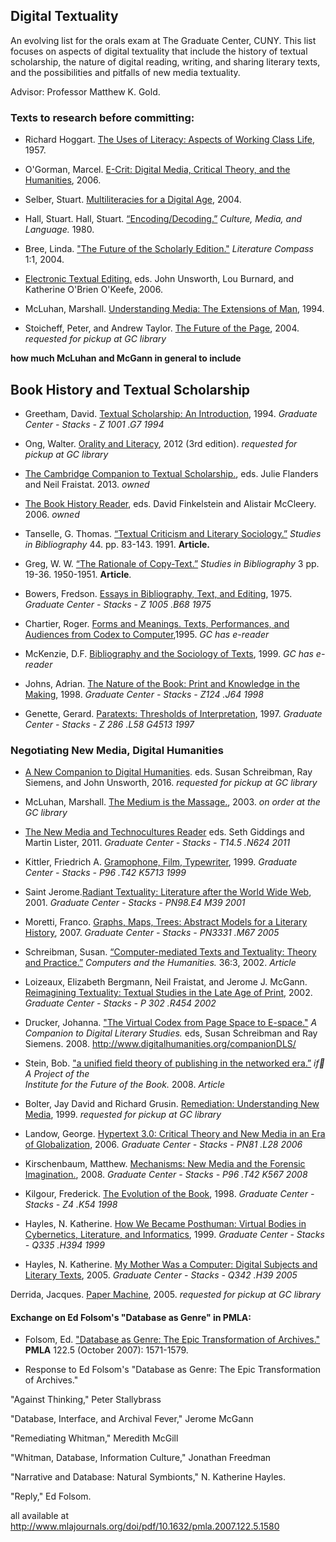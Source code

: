 ## Digital Textuality

An evolving list for the orals exam at The Graduate Center, CUNY. This list focuses on aspects of digital textuality that include the history of textual scholarship, the nature of digital reading, writing, and sharing literary texts, and the possibilities and pitfalls of new media textuality. 

Advisor: Professor Matthew K. Gold. 

### Texts to research before committing:

* Richard Hoggart. [The Uses of Literacy: Aspects of Working Class Life](http://smile.amazon.com/Modern-Classics-Uses-Literacy-Working-lass/dp/0141191589), 1957.

* O'Gorman, Marcel. [E-Crit: Digital Media, Critical Theory, and the Humanities](http://smile.amazon.com/E-Crit-Digital-Critical-Theory-Humanities/), 2006.

* Selber, Stuart. [Multiliteracies for a Digital Age](http://smile.amazon.com/Multiliteracies-Digital-Studies-Rhetoric-Paperback/), 2004.

* Hall, Stuart. Hall, Stuart. [“Encoding/Decoding.”](http://www.worldcat.org/title/culture-media-language-working-papers-in-cultural-studies-1972-79/oclc/56204252&referer=brief_results) *Culture, Media, and Language.* 1980.

* Bree, Linda. ["The Future of the Scholarly Edition."](http://www.worldcat.org/title/the-future-of-the-scholarly-edition/oclc/4638552231&referer=brief_results) *Literature Compass* 1:1, 2004.

* [Electronic Textual Editing.](http://www.worldcat.org/title/electronic-textual-editing/oclc/62134738&referer=brief_results) eds. John Unsworth, Lou Burnard, and Katherine O'Brien O'Keefe, 2006.

* McLuhan, Marshall. [Understanding Media: The Extensions of Man](http://www.amazon.com/Understanding-Media-Extensions-Marshall-McLuhan/), 1994.

* Stoicheff, Peter, and Andrew Taylor. [The Future of the Page](http://www.worldcat.org/title/future-of-the-page/oclc/56065718&referer=brief_results), 2004. 
*requested for pickup at GC library*

**how much McLuhan and McGann in general to include**

## Book History and Textual Scholarship

* Greetham, David. [Textual Scholarship: An Introduction](http://smile.amazon.com/Textual-Scholarship-Introduction-Reference-Humanities/), 1994.
*Graduate Center - Stacks - Z 1001 .G7 1994*

* Ong, Walter. [Orality and Literacy](http://smile.amazon.com/Orality-Literacy-30th-Anniversary-Accents/), 2012 (3rd edition).
*requested for pickup at GC library*

* [The Cambridge Companion to Textual Scholarship.](http://smile.amazon.com/Cambridge-Companion-Scholarship-Companions-Literature/), eds. Julie Flanders and Neil Fraistat. 2013.
*owned*

* [The Book History Reader](http://smile.amazon.com/Book-History-Reader-David-Finkelstein/), eds. David Finkelstein and Alistair McCleery. 2006.
*owned*

* Tanselle, G. Thomas. [“Textual Criticism and Literary Sociology.”](http://www.jstor.org.ezproxy.gc.cuny.edu/stable/40371938?seq=1#page_scan_tab_contents) *Studies in Bibliography* 44. pp. 83-143. 1991. **Article.**

* Greg, W. W. [“The Rationale of Copy-Text.”](http://www.jstor.org.ezproxy.gc.cuny.edu/stable/40381874?seq=1#page_scan_tab_contents) *Studies in Bibliography* 3 pp. 19-36. 1950-1951. **Article**.

* Bowers, Fredson. [Essays in Bibliography, Text, and Editing](http://www.worldcat.org/title/essays-in-bibliography-text-and-editing/), 1975.
*Graduate Center - Stacks - Z 1005 .B68 1975*

* Chartier, Roger. [Forms and Meanings. Texts, Performances, and Audiences from Codex to Computer](http://www.amazon.com/Forms-Meanings-Performances-Audiences-Computer/),1995.
*GC has e-reader*

* McKenzie, D.F. [Bibliography and the Sociology of Texts](http://www.worldcat.org/title/bibliography-and-the-sociology-of-texts/), 1999. 
*GC has e-reader*

* Johns, Adrian. [The Nature of the Book: Print and Knowledge in the Making](http://smile.amazon.com/Nature-Book-Print-Knowledge-Making/), 1998.
*Graduate Center - Stacks - Z124 .J64 1998*

* Genette, Gerard. [Paratexts: Thresholds of Interpretation](http://www.worldcat.org/title/paratexts-thresholds-of-interpretation/), 1997.
*Graduate Center - Stacks - Z 286 .L58 G4513 1997*

### Negotiating New Media, Digital Humanities

* [A New Companion to Digital Humanities](http://smile.amazon.com/Companion-Digital-Humanities-Susan-Schreibman/). eds. Susan Schreibman, Ray Siemens, and John Unsworth, 2016.
*requested for pickup at GC library*

* McLuhan, Marshall. [The Medium is the Massage.](http://www.amazon.com/The-Medium-Massage-Marshall-McLuhan/), 2003.
*on order at the GC library*

* [The New Media and Technocultures Reader](http://www.worldcat.org/title/new-media-and-technocultures-reader/) eds. Seth Giddings and Martin Lister, 2011.
*Graduate Center - Stacks - T14.5 .N624 2011*

* Kittler, Friedrich A. [Gramophone, Film, Typewriter](http://www.amazon.com/Gramophone-Film-Typewriter-Writing-Science/), 1999.
*Graduate Center - Stacks - P96 .T42 K5713 1999*

* Saint Jerome.[Radiant Textuality: Literature after the World Wide Web](http://www.worldcat.org/title/radiant-textuality-literature-after-the-world-wide-web/), 2001.
*Graduate Center - Stacks - PN98.E4 M39 2001*

* Moretti, Franco. [Graphs, Maps, Trees: Abstract Models for a Literary History](http://smile.amazon.com/Graphs-Maps-Trees-Abstract-Literary/), 2007.
*Graduate Center - Stacks - PN3331 .M67 2005*

* Schreibman, Susan. [“Computer-mediated Texts and Textuality: Theory and Practice.”](http://www.jstor.org.ezproxy.gc.cuny.edu/stable/30200528?seq=1#page_scan_tab_contents) *Computers and the Humanities.* 36:3, 2002.
*Article*

* Loizeaux, Elizabeth Bergmann, Neil Fraistat, and Jerome J. McGann. [Reimagining Textuality: Textual Studies in the Late Age of Print](http://www.worldcat.org/title/reimagining-textuality-textual-studies-in-the-late-age-of-print/oclc/902169871?referer=di&ht=edition), 2002.
*Graduate Center - Stacks - P 302 .R454 2002*

* Drucker, Johanna. ["The Virtual Codex from Page Space to E-space."](http://www.digitalhumanities.org/companion/view?docId=blackwell/9781405148641/9781405148641.xml&chunk.id=ss1-5-5&toc.depth=1&toc.id=ss1-5-5&brand=9781405148641_brand) *A Companion to
Digital Literary Studies.* eds, Susan Schreibman and Ray Siemens. 2008. <http://www.digitalhumanities.org/companionDLS/>

* Stein, Bob. ["a unified field theory of publishing in the networked era.”](http://books.openedition.org/oep/148?lang=en) *if:book: A Project of the        
Institute for the Future of the Book.* 2008.
*Article*

* Bolter, Jay David and Richard Grusin. [Remediation: Understanding New Media](http://www.worldcat.org/title/remediation-understanding-new-media/), 1999. 
*requested for pickup at GC library*

* Landow, George. [Hypertext 3.0: Critical Theory and New Media in an Era of Globalization](http://www.worldcat.org/title/hypertext-30-critical-theory-and-new-media-in-an-era-of-globalization/), 2006.
*Graduate Center - Stacks - PN81 .L28 2006*

* Kirschenbaum, Matthew. [Mechanisms: New Media and the Forensic Imagination.](http://www.worldcat.org/title/mechanisms-new-media-and-the-forensic-imagination/), 2008.
*Graduate Center - Stacks - P96 .T42 K567 2008*

* Kilgour, Frederick. [The Evolution of the Book](http://www.worldcat.org/title/evolution-of-the-book/), 1998.
*Graduate Center - Stacks - Z4 .K54 1998*

* Hayles, N. Katherine. [How We Became Posthuman: Virtual Bodies in Cybernetics, Literature, and Informatics](http://www.worldcat.org/title/how-we-became-posthuman-virtual-bodies-in-cybernetics-literature-and-informatics/), 1999. 
*Graduate Center - Stacks - Q335 .H394 1999*

* Hayles, N. Katherine. [My Mother Was a Computer: Digital Subjects and Literary Texts](http://www.worldcat.org/title/my-mother-was-a-computer-digital-subjects-and-literary-texts/), 2005.
*Graduate Center - Stacks - Q342 .H39 2005*

Derrida, Jacques. [Paper Machine](http://www.worldcat.org/title/paper-machine/), 2005.
*requested for pickup at GC library*

#### Exchange on Ed Folsom's "Database as Genre" in **PMLA**:

* Folsom, Ed. ["Database as Genre: The Epic Transformation of Archives."](http://www.mlajournals.org/doi/pdf/10.1632/pmla.2007.122.5.1571) **PMLA** 122.5 (October 2007): 1571-1579.

* Response to Ed Folsom's "Database as Genre: The Epic Transformation of Archives."

"Against Thinking," Peter Stallybrass

"Database, Interface, and Archival Fever," Jerome McGann

"Remediating Whitman," Meredith McGill

"Whitman, Database, Information Culture," Jonathan Freedman

"Narrative and Database: Natural Symbionts," N. Katherine Hayles. 

"Reply," Ed Folsom.

all available at <http://www.mlajournals.org/doi/pdf/10.1632/pmla.2007.122.5.1580>


